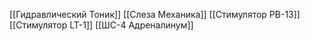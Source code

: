[[Гидравлический Тоник]]
[[Слеза Механика]]
[[Стимулятор РВ-13]]
[[Стимулятор LT-1]]
[[ШС-4 Адреналинум]]